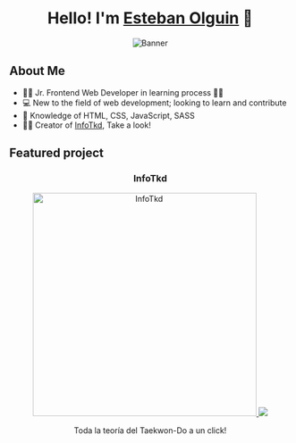 <div align="center">
  <h1 align="center">Hello! I'm <a href="https://www.instagram.com/emi_olguin_/" target="_blank">Esteban Olguin</a> 👋</h1>
</div>

<p align="center">
  <img src="https://drive.google.com/file/d/1Evn4X2_SB4v45d1OnndMXbOd_ZU5ow9N/view?usp=drive_link" alt="Banner">
</p>

## About Me

- 👦🏽 Jr. Frontend Web Developer in learning process 👦🏽
- 💻 New to the field of web development; looking to learn and contribute
- 🔎 Knowledge of HTML, CSS, JavaScript, SASS
- 🧑‍🏫 Creator of [InfoTkd](https://infotkd.netlify.app/index.html#home), Take a look!


## Featured project

<div align="center">
  <h3 align="center">InfoTkd</h3>
  <div align="center">
    <a href="https://github.com/ArisGuimera/Android-Expert" target="_blank">
      <img src="https://github.com/Esteban-Olguin/Esteban-Olguin/blob/master/assets/103124229/6ee3bed2-8f1f-486e-a0ed-6e214ba5883a.png" width="400" alt="InfoTkd">
    </a>
    <a href="https://infotkd.netlify.app/index.html" target="_blank">
      <img src="https://img.shields.io/badge/-InfoTkd-green?style=for-the-badge&color=fbfc40">
    </a>
    <p>Toda la teoría del Taekwon-Do a un click!</p>
  </div>
</div>
